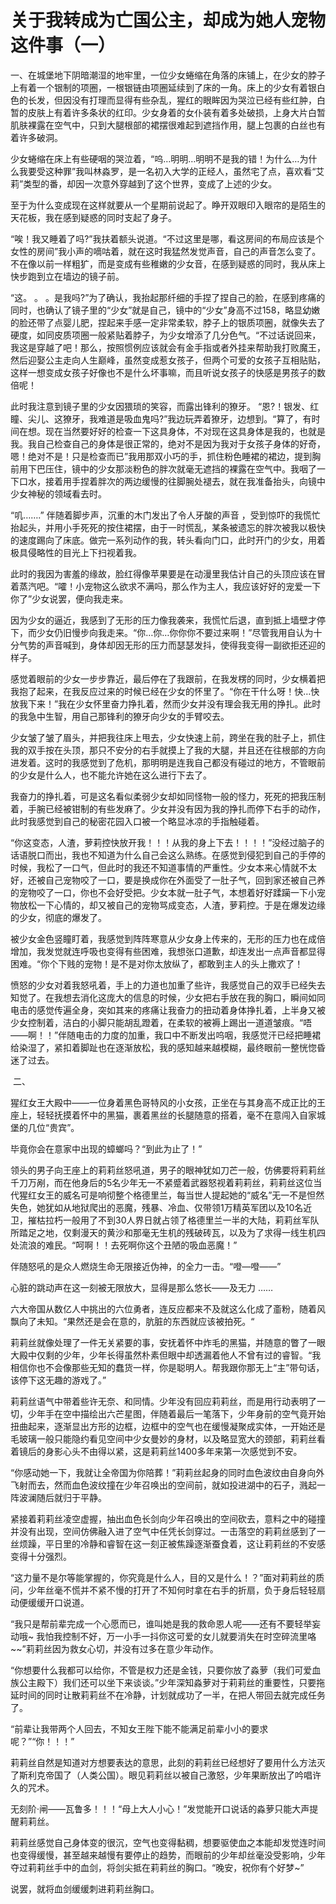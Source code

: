 # 关于我转成为亡国公主，却成为她人宠物这件事（一）

一、在城堡地下阴暗潮湿的地牢里，一位少女蜷缩在角落的床铺上，在少女的脖子上有着一个银制的项圈，一根银链由项圈延续到了床的一角。床上的少女有着银白色的长发，但因没有打理而显得有些杂乱，猩红的眼眸因为哭泣已经有些红肿，白暂的皮肤上有着许多条状的红印。少女身着的女仆装有着多处破损，上身大片白暂肌肤裸露在空气中，只到大腿根部的裙摆很难起到遮挡作用，腿上包裹的白丝也有着许多破洞。

少女蜷缩在床上有些硬咽的哭泣着，“呜…明明…明明不是我的错！为什么…为什么我要受这种罪”我叫林淼罗，是一名初入大学的正经人，虽然宅了点，喜欢看“艾莉”类型的番，却因一次意外穿越到了这个世界，变成了上述的少女。

至于为什么变成现在这样就要从一个星期前说起了。睁开双眼印入眼帘的是陌生的天花板，我在感到疑惑的同时支起了身子。

“唉！我又睡着了吗?”我扶着额头说道。“不过这里是哪，看这房间的布局应该是个女性的房间”我小声的嘀咕着，就在这时我猛然发觉声音，自己的声音怎么变了。不在像以前一样粗犷，而是变成有些稚嫩的少女音，在感到疑惑的同时，我从床上快步跑到立在墙边的镜子前。

“这。 。 。是我吗?”为了确认，我抬起那纤细的手捏了捏自己的脸，在感到疼痛的同时，也确认了镜子里的“少女”就是自己，镜中的“少女”身高不过158，略显幼嫩的脸还带了点婴儿肥，捏起来手感一定非常柔软，脖子上的银质项圈，就像失去了硬度，如同皮质项圈一般紧贴着脖子，为少女增添了几分色气。“不过话说回来，我这是穿越了吧！那么，按照惯例应该就会有金手指或者外挂来帮助我打败魔王，然后迎娶公主走向人生巅峰，虽然变成惹女孩子，但两个可爱的女孩子互相贴贴，这样一想变成女孩子好像也不是什么坏事嘛，而且听说女孩子的快感是男孩子的数倍呢！

此时我注意到镜子里的少女因猥琐的笑容，而露出锋利的獠牙。 “恩?！银发、红瞳、尖儿、这獠牙，我难道是吸血鬼吗?”我边玩弄着獠牙，边想到。“算了，有时间在想。现在当然要好好的检查一下这具身体，不对现在这具身体是我的，也就是我。我自己检查自己的身体是很正常的，绝对不是因为我对于女孩子身体的好奇，嗯！绝对不是！只是检查而已”我用那双小巧的手，抓住粉色睡裙的裙边，提到胸前用下巴压住，镜中的少女那淡粉色的胖次就毫无遮挡的裸露在空气中。我咽了一下口水，接着用手捏着胖次的两边缓慢的往脚腕处褪去，就在我准备抬头，向镜中少女神秘的领域看去时。

“叽…….” 伴随着脚步声，沉重的木门发出了令人牙酸的声音 ，受到惊吓的我慌忙抬起头，并用小手死死的按住裙摆，由于一时慌乱，某条被遗忘的胖次被我以极快的速度踢向了床底。做完一系列动作的我，转头看向门口，此时开门的少女，用着极具侵略性的目光上下扫视着我。

此时的我因为害羞的缘故，脸红得像苹果要是在动漫里我估计自己的头顶应该在冒着蒸汽吧。“嚯！小宠物这么欲求不满吗，那么作为主人，我应该好好的宠爱一下你了”少女说罢，便向我走来。

因为少女的逼近，我感到了无形的压力像我袭来，我慌忙后退，直到抵上墙壁才停下，而少女仍旧慢步向我走来。“你…你…你你你不要过来啊！”尽管我用自认为十分气势的声音喊到，身体却因无形的压力而瑟瑟发抖，使得我变得一副欲拒还迎的样子。

感觉着眼前的少女一步步靠近，最后停在了我跟前，在我发楞的同时，少女横着把我抱了起来，在我反应过来的时候已经在少女的怀里了。“你在干什么呀！快…快放我下来！”我在少女怀里奋力挣扎着，然而少女并没有理会我无用的挣扎。此时的我急中生智，用自己那锋利的獠牙向少女的手臂咬去。

少女皱了皱了眉头，并把我往床上甩去，少女快速上前，跨坐在我的肚子上，抓住我的双手按在头顶，那只不安分的右手就摸上了我的大腿，并且还在往根部的方向进发着。这时的我感觉到了危机，那明明是连我自己都没有碰过的地方，不管眼前的少女是什么人，也不能允许她在这么进行下去了。

我奋力的挣扎着，可是这名看似柔弱少女却如同怪物一般的怪力，死死的把我压制着，手腕已经被钳制的有些发麻了。少女并没有因为我的挣扎而停下右手的动作，此时我感觉到自己的秘密花园入口被一个略显冰凉的手指触碰着。

“你这变态，人渣，萝莉控快放开我！！！从我的身上下去！！！！”没经过脑子的话语脱口而出，我也不知道为什么自己会这么熟练。在感觉到侵犯到自己的手停的时候，我松了一口气，但此时的我还不知道事情的严重性。少女本来心情就不太好，还被自己宠物咬了一口，要是换成你在外面受了一肚子气，回到家还被自己养的宠物咬了一口，你也不会好受把。少女本就一肚子气，本想着好好蹂躏一下小宠物放松一下心情的，却又被自己的宠物骂成变态，人渣，萝莉控。于是在爆发边缘的少女，彻底的爆发了。

被少女金色竖瞳盯着，我感觉到阵阵寒意从少女身上传来的，无形的压力也在成倍增加，我发觉就连呼吸也变得有些困难，我想张口道歉，却连发出一点声音都显得困难。“你个下贱的宠物！是不是对你太放纵了，都敢到主人的头上撒欢了！

愤怒的少女对着我怒吼着，手上的力道也加重了些许，我感觉自己的双手已经失去知觉了。在我想去消化这庞大的信息的时候，少女把右手放在我的胸口，瞬间如同电击的感觉传遍全身，突如其来的疼痛让我奋力的扭动着身体挣扎着，上半身又被少女控制着，洁白的小脚只能胡乱蹬着，在柔软的被褥上踢出一道道皱痕。“唔——啊！！”伴随电击的力度的加重，我口中不断发出呜咽，我感觉汗已经把睡裙给染湿了，紧扣着脚趾也在逐渐放松，我的感知越来越模糊，最终眼前一整恍惚昏迷了过去。

 二、

猩红女王大殿中——一位身着黑色哥特风的小女孩，正坐在与其身高不成正比的王座上，轻轻抚摸着怀中的黑猫，裹着黑丝的长腿随意的搭着，毫不在意闯入自家城堡的几位“贵宾”。

毕竟你会在意家中出现的蟑螂吗？“到此为止了！”

领头的男子向王座上的莉莉丝怒吼道，男子的眼神犹如刀芒一般，仿佛要将莉莉丝千刀万剐，而在他身后的5名少年无一不紧蹙着武器怒视着莉莉丝，莉莉丝这位当代猩红女王的威名可是响彻整个格德里兰，每当世人提起她的“威名”无一不是怛然失色，她犹如从地狱爬出的恶魔，残暴、冷血、仅带领1万精英军团以及10名近卫，摧枯拉朽一般用了不到30人界日就占领了格德里兰一半的大陆，莉莉丝军队所踏足之地，仅剩漫天的黄沙和那毫无生机的残破砖瓦，以及为了求得一线生机四处流浪的难民。“呵啊！！去死啊你这个丑陋的吸血恶魔！”

伴随怒吼的是众人燃烧生命无限接近伪神，的全力一击。“噔—噔——”

心脏的跳动声在这一刻被无限放大，显得是那么悠长——及无力 ……

六大帝国从数亿人中挑出的六位勇者，连反应都来不及就这么化成了齑粉，随着风飘向了未知。“果然还是会在意的，肮脏的东西就应该被拍死。“

莉莉丝就像处理了一件无关紧要的事，安抚着怀中炸毛的黑猫，并随意的瞥了一眼大殿中仅剩的少年，少年长得虽然朴素但眼中却透漏着他人不曾有过的睿智。“我相信你也不会像那些无知的蠢货一样，你是聪明人。帮我跟你那无上“主”带句话，该停下这无趣的游戏了。”

莉莉丝语气中带着些许无奈、和同情。少年没有回应莉莉丝，而是用行动表明了一切，少年手在空中描绘出六芒星图，伴随着最后一笔落下，少年身前的空气竟开始扭曲起来，逐渐显出方形的边框，边框中的空气也在缓慢凝聚成实体，一开始还是毛玻璃一般只能隐约看见空间中少女曼妙的身材，以及略显宽大的颈部，莉莉丝看着镜后的身影心头不由得以紧，这是莉莉丝1400多年来第一次感觉到不安。

“你感动她一下，我就让全帝国为你陪葬！”莉莉丝起身的同时血色波纹由自身向外飞射而去，然而血色波纹撞在少年召唤出的空间前，就如投进湖中的石子，溅起一阵波澜随后就归于平静。

紧接着莉莉丝凌空虚握，抽出血色长剑向少年召唤出的空间砍去，意料之中的碰撞并没有出现，空间仿佛融入进了空气中任凭长剑穿过。一击落空的莉莉丝感到了一丝烦躁，平日里的冷静和睿智在这一刻正被焦躁逐渐蚕食着，这让莉莉丝的不安感变得十分强烈。

“这力量不是尔等能掌握的，你究竟是什么人，目的又是什么！？”面对莉莉丝的质问，少年丝毫不慌并不紧不慢的打开了不知何时拿在右手的折扇，负于身后轻轻扇动便缓缓开口说道。

“我只是帮前辈完成一个心愿而已，谁叫她是我的救命恩人呢——还有不要轻举妄动哦~ 我怕我控制不好，万一小手一抖你这可爱的女儿就要消失在时空碎流里咯~~”莉莉丝因为救女心切，并没有过多在意少年动作。

“你想要什么我都可以给你，不管是权力还是金钱，只要你放了淼萝（我们可爱血族公主殿下）我们还可以坐下来谈谈。”少年深知淼萝对于莉莉丝的重要性，只要拖延时间的同时让散莉莉丝不在冷静，计划就成功了一半，在把人带回去就完成任务了。

“前辈让我带两个人回去，不知女王陛下能不能满足前辈小小的要求呢？”“你！！！”

莉莉丝自然是知道对方想要表达的意思，此刻的莉莉丝已经想好了要用什么方法灭了斯利克帝国了（人类公国）。眼见莉莉丝以被自己激怒，少年果断放出了吟唱许久的咒术。

无刻阶·闸——瓦鲁多！！！“母上大人小心！”发觉能开口说话的淼萝只能大声提醒莉莉丝。

莉莉丝感觉自己身体变的很沉，空气也变得黏稠，想要驱使血之本能却发觉连时间也变得缓慢，甚至越来越慢有要停止的趋势，而眼前的少年却丝毫没受影响，少年夺过莉莉丝手中的血剑，将剑尖抵在莉莉丝的胸口。“晚安，祝你有个好梦~”

说罢，就将血剑缓缓刺进莉莉丝胸口。